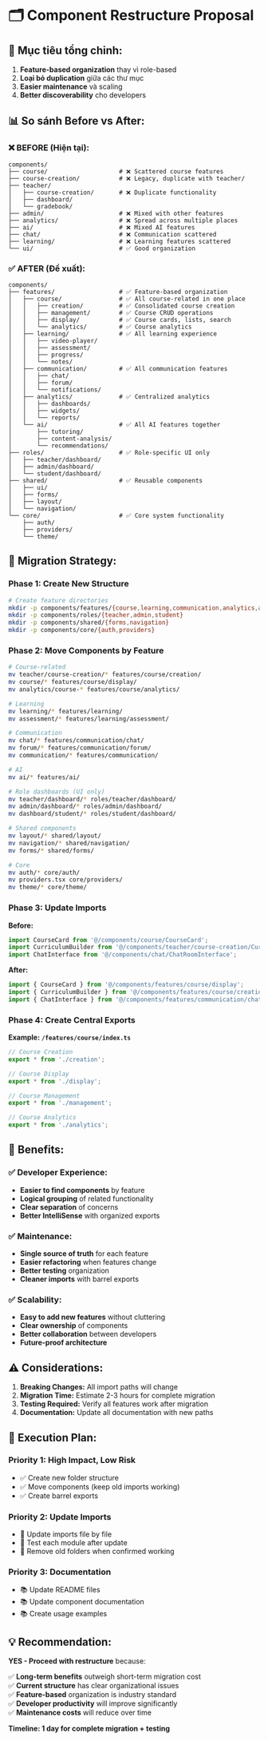 # 🗂️ Component Restructure Proposal

## 🎯 **Mục tiêu tổng chỉnh:**

1. **Feature-based organization** thay vì role-based
2. **Loại bỏ duplication** giữa các thư mục
3. **Easier maintenance** và scaling
4. **Better discoverability** cho developers

## 📊 **So sánh Before vs After:**

### **❌ BEFORE (Hiện tại):**
```
components/
├── course/                    # ❌ Scattered course features
├── course-creation/           # ❌ Legacy, duplicate with teacher/
├── teacher/
│   ├── course-creation/       # ❌ Duplicate functionality
│   ├── dashboard/
│   └── gradebook/
├── admin/                     # ❌ Mixed with other features
├── analytics/                 # ❌ Spread across multiple places
├── ai/                        # ❌ Mixed AI features
├── chat/                      # ❌ Communication scattered
├── learning/                  # ❌ Learning features scattered
└── ui/                        # ✅ Good organization
```

### **✅ AFTER (Đề xuất):**
```
components/
├── features/                  # ✅ Feature-based organization
│   ├── course/                # ✅ All course-related in one place
│   │   ├── creation/          # ✅ Consolidated course creation
│   │   ├── management/        # ✅ Course CRUD operations  
│   │   ├── display/           # ✅ Course cards, lists, search
│   │   └── analytics/         # ✅ Course analytics
│   ├── learning/              # ✅ All learning experience
│   │   ├── video-player/
│   │   ├── assessment/
│   │   ├── progress/
│   │   └── notes/
│   ├── communication/         # ✅ All communication features
│   │   ├── chat/
│   │   ├── forum/
│   │   └── notifications/
│   ├── analytics/             # ✅ Centralized analytics
│   │   ├── dashboards/
│   │   ├── widgets/
│   │   └── reports/
│   └── ai/                    # ✅ All AI features together
│       ├── tutoring/
│       ├── content-analysis/
│       └── recommendations/
├── roles/                     # ✅ Role-specific UI only
│   ├── teacher/dashboard/
│   ├── admin/dashboard/
│   └── student/dashboard/
├── shared/                    # ✅ Reusable components
│   ├── ui/
│   ├── forms/
│   ├── layout/
│   └── navigation/
└── core/                      # ✅ Core system functionality
    ├── auth/
    ├── providers/
    └── theme/
```

## 🔄 **Migration Strategy:**

### **Phase 1: Create New Structure**
```bash
# Create feature directories
mkdir -p components/features/{course,learning,communication,analytics,ai}
mkdir -p components/roles/{teacher,admin,student}
mkdir -p components/shared/{forms,navigation}
mkdir -p components/core/{auth,providers}
```

### **Phase 2: Move Components by Feature**
```bash
# Course-related
mv teacher/course-creation/* features/course/creation/
mv course/* features/course/display/
mv analytics/course-* features/course/analytics/

# Learning
mv learning/* features/learning/
mv assessment/* features/learning/assessment/

# Communication  
mv chat/* features/communication/chat/
mv forum/* features/communication/forum/
mv communication/* features/communication/

# AI
mv ai/* features/ai/

# Role dashboards (UI only)
mv teacher/dashboard/* roles/teacher/dashboard/
mv admin/dashboard/* roles/admin/dashboard/
mv dashboard/student/* roles/student/dashboard/

# Shared components
mv layout/* shared/layout/
mv navigation/* shared/navigation/
mv forms/* shared/forms/

# Core
mv auth/* core/auth/
mv providers.tsx core/providers/
mv theme/* core/theme/
```

### **Phase 3: Update Imports**

**Before:**
```typescript
import CourseCard from '@/components/course/CourseCard';
import CurriculumBuilder from '@/components/teacher/course-creation/CurriculumBuilderStep';
import ChatInterface from '@/components/chat/ChatRoomInterface';
```

**After:**
```typescript
import { CourseCard } from '@/components/features/course/display';
import { CurriculumBuilder } from '@/components/features/course/creation';
import { ChatInterface } from '@/components/features/communication/chat';
```

### **Phase 4: Create Central Exports**

**Example: `/features/course/index.ts`**
```typescript
// Course Creation
export * from './creation';

// Course Display
export * from './display';

// Course Management  
export * from './management';

// Course Analytics
export * from './analytics';
```

## 🎯 **Benefits:**

### **✅ Developer Experience:**
- **Easier to find components** by feature
- **Logical grouping** of related functionality
- **Clear separation** of concerns
- **Better IntelliSense** with organized exports

### **✅ Maintenance:**
- **Single source of truth** for each feature
- **Easier refactoring** when features change
- **Better testing** organization
- **Cleaner imports** with barrel exports

### **✅ Scalability:**
- **Easy to add new features** without cluttering
- **Clear ownership** of components
- **Better collaboration** between developers
- **Future-proof architecture**

## ⚠️ **Considerations:**

1. **Breaking Changes:** All import paths will change
2. **Migration Time:** Estimate 2-3 hours for complete migration
3. **Testing Required:** Verify all features work after migration
4. **Documentation:** Update all documentation with new paths

## 🚀 **Execution Plan:**

### **Priority 1: High Impact, Low Risk**
- ✅ Create new folder structure
- ✅ Move components (keep old imports working)
- ✅ Create barrel exports

### **Priority 2: Update Imports** 
- 🔄 Update imports file by file
- 🔄 Test each module after update
- 🔄 Remove old folders when confirmed working

### **Priority 3: Documentation**
- 📚 Update README files
- 📚 Update component documentation
- 📚 Create usage examples

## 💡 **Recommendation:**

**YES - Proceed with restructure** because:

✅ **Long-term benefits** outweigh short-term migration cost  
✅ **Current structure** has clear organizational issues  
✅ **Feature-based** organization is industry standard  
✅ **Developer productivity** will improve significantly  
✅ **Maintenance costs** will reduce over time  

**Timeline: 1 day for complete migration + testing**